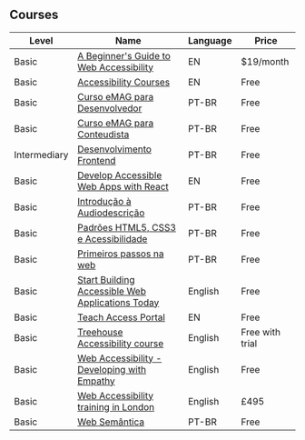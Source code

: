 ## Courses

| Level | Name | Language | Price |
|---    |---   |---       |---    |
| Basic | [A Beginner's Guide to Web Accessibility](https://webdesign.tutsplus.com/courses/a-beginners-guide-to-web-accessibility) | EN | $19/month |
| Basic | [Accessibility Courses](https://github.com/mgifford/a11y-courses) | EN | Free |
| Basic | [Curso eMAG para Desenvolvedor](http://emag.governoeletronico.gov.br/cursodesenvolvedor/) | PT-BR | Free |
| Basic | [Curso eMAG para Conteudista](http://emag.governoeletronico.gov.br/cursoconteudista/) | PT-BR | Free |
| Intermediary | [Desenvolvimento Frontend](https://cursos.timtec.com.br/course/desenvolvimento-de-front-end/intro) | PT-BR | Free |
| Basic | [Develop Accessible Web Apps with React](https://egghead.io/courses/develop-accessible-web-apps-with-react) | EN | Free |
| Basic | [Introdução à Audiodescrição](https://www.escolavirtual.gov.br/curso/320) | PT-BR | Free |
| Basic | [Padrões HTML5, CSS3 e Acessibilidade](http://www.w3c.br/Cursos/PadroesWebAcessibilidade) | PT-BR | Free |
| Basic | [Primeiros passos na web](https://github.com/VaiNaWeb/primeiros-passos-na-web) | PT-BR | Free |
| Basic | [Start Building Accessible Web Applications Today](https://egghead.io/courses/start-building-accessible-web-applications-today) | English | Free |
| Basic | [Teach Access Portal](https://teachaccess.github.io/tutorial/) | EN | Free |
| Basic | [Treehouse Accessibility course](https://teamtreehouse.com/library/accessibility) | English | Free with trial |
| Basic | [Web Accessibility - Developing with Empathy](https://www.udacity.com/course/web-accessibility--ud891) | English | Free |
| Basic | [Web Accessibility training in London](https://www.webcredible.com/training/web-accessibility-training/) | English | £495 |
| Basic | [Web Semântica](http://www.w3c.br/Cursos/WebSemantica) | PT-BR | Free |
